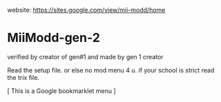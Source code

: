 website: https://sites.google.com/view/mii-modd/home

# MiiModd-gen-2
verified by creator of gen#1 and made by gen 1 creator

Read the setup file. or else no mod menu 4 u. if your school is strict read the trix file.

[ This is a Google bookmarklet menu ]
